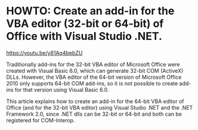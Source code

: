 # HOWTO: Create an add-in for the VBA editor (32-bit or 64-bit) of Office with Visual Studio .NET.

https://youtu.be/y81Aq4bebZU

Traditionally add-ins for the 32-bit VBA editor of Microsoft Office were created with Visual Basic 6.0, which can generate 32-bit COM (ActiveX) DLLs. However, the VBA editor of the 64-bit version of Microsoft Office 2010 only supports 64-bit COM add-ins, so it is not possible to create add-ins for that version using Visual Basic 6.0.

This article explains how to create an add-in for the 64-bit VBA editor of Office (and for the 32-bit VBA editor) using Visual Studio .NET and the .NET Framework 2.0, since .NET dlls can be 32-bit or 64-bit and both can be registered for COM-Interop.
